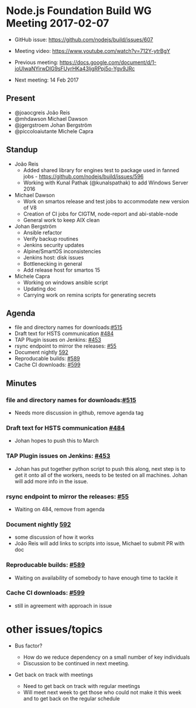 # Node.js Foundation Build WG Meeting 2017-02-07

* GitHub issue: https://github.com/nodejs/build/issues/607
* Meeting video: https://www.youtube.com/watch?v=712Y-ytrBgY

* Previous meeting: https://docs.google.com/document/d/1-joUlwaNYirwDlG9sFUyrHKa43ljgRPpj5o-Ygv9JRc

* Next meeting: 14 Feb 2017

## Present

* @joaocgreis João Reis
* @mhdawson   Michael Dawson
* @jgergstroem Johan Bergström
* @piccoloaiutante Michele Capra

## Standup

* João Reis
  * Added shared library for engines test to package
    used in fanned jobs - https://github.com/nodejs/build/issues/596
  * Working with Kunal Pathak (@kunalspathak) to add Windows Server 2016
* Michael Dawson
  * Work on smartos release and test jobs to accommodate new version of V8
  * Creation of CI jobs for CIGTM, node-report and abi-stable-node
  * General work to keep AIX clean
* Johan Bergström
  * Ansible refactor
  * Verify backup routines
  * Jenkins security updates
  * Alpine/SmartOS inconsistencies
  * Jenkins host: disk issues
  * Bottlenecking in general
  * Add release host for smartos 15
* Michele Capra
  * Working on windows ansible script
  * Updating doc
  * Carrying work on remina scripts for generating secrets

## Agenda

* file and directory names for downloads:[#515](https://github.com/nodejs/build/issues/515)
* Draft text for HSTS communication [#484](https://github.com/nodejs/build/issues/484)
* TAP Plugin issues on Jenkins: [#453](https://github.com/nodejs/build/issues/453)
* rsync endpoint to mirror the releases: [#55](https://github.com/nodejs/build/issues/55)
* Document nightly [592](https://github.com/nodejs/build/issues/593)
* Reproducable builds: [#589](https://github.com/nodejs/build/issues/589)
* Cache CI downloads: [#599](https://github.com/nodejs/build/issues/599)

## Minutes

### file and directory names for downloads:[#515](https://github.com/nodejs/build/issues/515)
* Needs more discussion in github, remove agenda tag

### Draft text for HSTS communication [#484](https://github.com/nodejs/build/issues/484)
* Johan hopes to push this to March

### TAP Plugin issues on Jenkins: [#453](https://github.com/nodejs/build/issues/453)
* Johan has put together python script to push this along,
  next step is to get it onto all of the workers, needs to
  be tested on all machines. Johan will add more
  info in the issue.

### rsync endpoint to mirror the releases: [#55](https://github.com/nodejs/build/issues/55)
* Waiting on 484, remove from agenda

### Document nightly [592](https://github.com/nodejs/build/issues/593)
* some discussion of how it works
* João Reis  will add links to scripts into issue, Michael to submit PR with doc

### Reproducable builds: [#589](https://github.com/nodejs/build/issues/589)
* Waiting on availability of somebody to have enough time to tackle it

### Cache CI downloads: [#599](https://github.com/nodejs/build/issues/599)
* still in agreement with approach in issue

# other issues/topics

* Bus factor?
  * How do we reduce dependency on a small number of key individuals
  * Discussion to be continued in next meeting.

* Get back on track with meetings
  * Need to get back on track with regular meetings
  * Will meet next week to get those who could not make it this week
    and to get back on the regular schedule
